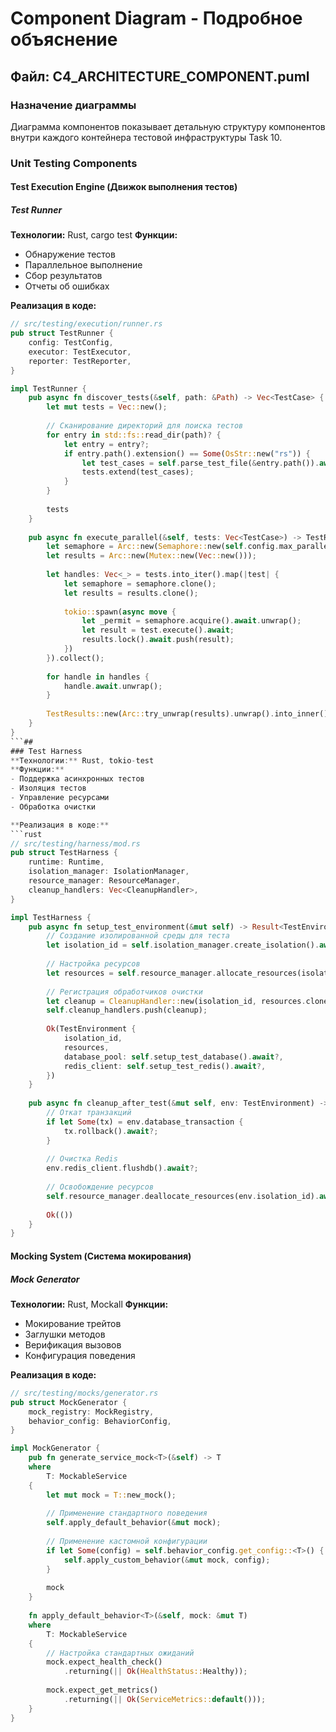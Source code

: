 # Component Diagram - Подробное объяснение

## Файл: C4_ARCHITECTURE_COMPONENT.puml

### Назначение диаграммы
Диаграмма компонентов показывает детальную структуру компонентов внутри каждого контейнера
тестовой инфраструктуры Task 10.

### Unit Testing Components

#### Test Execution Engine (Движок выполнения тестов)

##### Test Runner
**Технологии:** Rust, cargo test
**Функции:**
- Обнаружение тестов
- Параллельное выполнение
- Сбор результатов
- Отчеты об ошибках

**Реализация в коде:**
```rust
// src/testing/execution/runner.rs
pub struct TestRunner {
    config: TestConfig,
    executor: TestExecutor,
    reporter: TestReporter,
}

impl TestRunner {
    pub async fn discover_tests(&self, path: &Path) -> Vec<TestCase> {
        let mut tests = Vec::new();
        
        // Сканирование директорий для поиска тестов
        for entry in std::fs::read_dir(path)? {
            let entry = entry?;
            if entry.path().extension() == Some(OsStr::new("rs")) {
                let test_cases = self.parse_test_file(&entry.path()).await?;
                tests.extend(test_cases);
            }
        }
        
        tests
    }
    
    pub async fn execute_parallel(&self, tests: Vec<TestCase>) -> TestResults {
        let semaphore = Arc::new(Semaphore::new(self.config.max_parallel_tests));
        let results = Arc::new(Mutex::new(Vec::new()));
        
        let handles: Vec<_> = tests.into_iter().map(|test| {
            let semaphore = semaphore.clone();
            let results = results.clone();
            
            tokio::spawn(async move {
                let _permit = semaphore.acquire().await.unwrap();
                let result = test.execute().await;
                results.lock().await.push(result);
            })
        }).collect();
        
        for handle in handles {
            handle.await.unwrap();
        }
        
        TestResults::new(Arc::try_unwrap(results).unwrap().into_inner())
    }
}
```##
### Test Harness
**Технологии:** Rust, tokio-test
**Функции:**
- Поддержка асинхронных тестов
- Изоляция тестов
- Управление ресурсами
- Обработка очистки

**Реализация в коде:**
```rust
// src/testing/harness/mod.rs
pub struct TestHarness {
    runtime: Runtime,
    isolation_manager: IsolationManager,
    resource_manager: ResourceManager,
    cleanup_handlers: Vec<CleanupHandler>,
}

impl TestHarness {
    pub async fn setup_test_environment(&mut self) -> Result<TestEnvironment, TestError> {
        // Создание изолированной среды для теста
        let isolation_id = self.isolation_manager.create_isolation().await?;
        
        // Настройка ресурсов
        let resources = self.resource_manager.allocate_resources(isolation_id).await?;
        
        // Регистрация обработчиков очистки
        let cleanup = CleanupHandler::new(isolation_id, resources.clone());
        self.cleanup_handlers.push(cleanup);
        
        Ok(TestEnvironment {
            isolation_id,
            resources,
            database_pool: self.setup_test_database().await?,
            redis_client: self.setup_test_redis().await?,
        })
    }
    
    pub async fn cleanup_after_test(&mut self, env: TestEnvironment) -> Result<(), TestError> {
        // Откат транзакций
        if let Some(tx) = env.database_transaction {
            tx.rollback().await?;
        }
        
        // Очистка Redis
        env.redis_client.flushdb().await?;
        
        // Освобождение ресурсов
        self.resource_manager.deallocate_resources(env.isolation_id).await?;
        
        Ok(())
    }
}
```

#### Mocking System (Система мокирования)

##### Mock Generator
**Технологии:** Rust, Mockall
**Функции:**
- Мокирование трейтов
- Заглушки методов
- Верификация вызовов
- Конфигурация поведения

**Реализация в коде:**
```rust
// src/testing/mocks/generator.rs
pub struct MockGenerator {
    mock_registry: MockRegistry,
    behavior_config: BehaviorConfig,
}

impl MockGenerator {
    pub fn generate_service_mock<T>(&self) -> T 
    where 
        T: MockableService 
    {
        let mut mock = T::new_mock();
        
        // Применение стандартного поведения
        self.apply_default_behavior(&mut mock);
        
        // Применение кастомной конфигурации
        if let Some(config) = self.behavior_config.get_config::<T>() {
            self.apply_custom_behavior(&mut mock, config);
        }
        
        mock
    }
    
    fn apply_default_behavior<T>(&self, mock: &mut T) 
    where 
        T: MockableService 
    {
        // Настройка стандартных ожиданий
        mock.expect_health_check()
            .returning(|| Ok(HealthStatus::Healthy));
            
        mock.expect_get_metrics()
            .returning(|| Ok(ServiceMetrics::default()));
    }
}
```